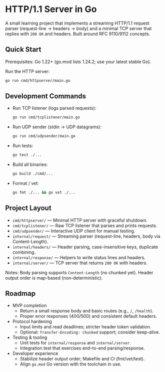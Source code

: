 # HTTP/1.1 Server in Go

A small learning project that implements a streaming HTTP/1.1 request parser (request-line → headers → body) and a minimal TCP server that replies with `200 OK` and headers. Built around RFC 9110/9112 concepts.

## Quick Start

Prerequisites: Go 1.22+ (go.mod lists 1.24.2; use your latest stable Go).

Run the HTTP server:

```bash
go run cmd/httpserver/main.go
```

## Development Commands

- Run TCP listener (logs parsed requests):
  ```bash
  go run cmd/tcplistener/main.go
  ```
- Run UDP sender (stdin → UDP datagrams):
  ```bash
  go run cmd/udpsender/main.go
  ```
- Run tests:
  ```bash
  go test ./...
  ```
- Build all binaries:
  ```bash
  go build ./cmd/...
  ```
- Format / vet:
  ```bash
  go fmt ./... && go vet ./...
  ```

## Project Layout

- `cmd/httpserver/` — Minimal HTTP server with graceful shutdown.
- `cmd/tcplistener/` — Raw TCP listener that parses and prints requests.
- `cmd/udpsender/` — Interactive UDP client for manual testing.
- `internal/request/` — Streaming parser (request-line, headers, body via Content-Length).
- `internal/headers/` — Header parsing, case-insensitive keys, duplicate combining.
- `internal/response/` — Helpers to write status lines and headers.
- `internal/server/` — TCP server that returns `200 OK` with headers.

Notes: Body parsing supports `Content-Length` (no chunked yet). Header output order is map-based (non-deterministic).

## Roadmap

- MVP completion
  - Return a small response body and basic routes (e.g., `/`, `/health`).
  - Proper error responses (400/500) and consistent default headers.
- Protocol hardening
  - Input limits and read deadlines; stricter header token validation.
  - Optional: `Transfer-Encoding: chunked` support; consider keep-alive.
- Testing & tooling
  - Unit tests for `internal/response` and `internal/server`.
  - Integration test that exercises end-to-end parsing/response.
- Developer experience
  - Stabilize header output order; Makefile and CI (fmt/vet/test).
  - Align `go.mod` Go version with the toolchain in use.

